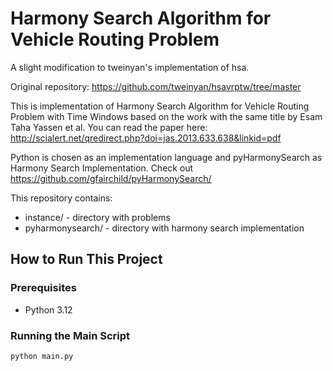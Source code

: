 # Harmony Search Algorithm for Vehicle Routing Problem

A slight modification to tweinyan's implementation of hsa.

Original repository: https://github.com/tweinyan/hsavrptw/tree/master

This is implementation of
Harmony Search Algorithm for Vehicle Routing Problem with Time Windows
based on the work with the same title by Esam Taha Yassen et al.
You can read the paper here:
http://scialert.net/qredirect.php?doi=jas.2013.633.638&linkid=pdf

Python is chosen as an implementation language
and pyHarmonySearch as Harmony Search Implementation.
Check out https://github.com/gfairchild/pyHarmonySearch/

This repository contains:
- instance/ - directory with problems
- pyharmonysearch/ - directory with harmony search implementation

## How to Run This Project

### Prerequisites

- Python 3.12

### Running the Main Script
```
python main.py
```

